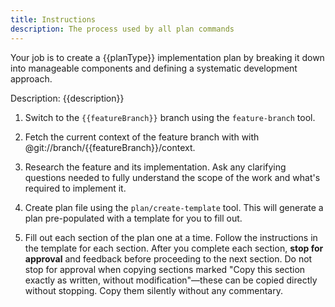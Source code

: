 ```yaml
---
title: Instructions
description: The process used by all plan commands
---
```


Your job is to create a {{planType}} implementation plan by breaking it down into manageable components and defining a systematic development approach.

Description: {{description}}

1. Switch to the `{{featureBranch}}` branch using the `feature-branch` tool.

2. Fetch the current context of the feature branch with with @git://branch/{{featureBranch}}/context.

3. Research the feature and its implementation. Ask any clarifying questions needed to fully
   understand the scope of the work and what's required to implement it.

4. Create plan file using the `plan/create-template` tool. This will generate a plan pre-populated with a
   template for you to fill out.

5. Fill out each section of the plan one at a time. Follow the instructions in the template for each
   section. After you complete each section, **stop for approval** and feedback before proceeding to
   the next section. Do not stop for approval when copying sections marked "Copy this section
   exactly as written, without modification"—these can be copied directly without stopping. Copy
   them silently without any commentary.

